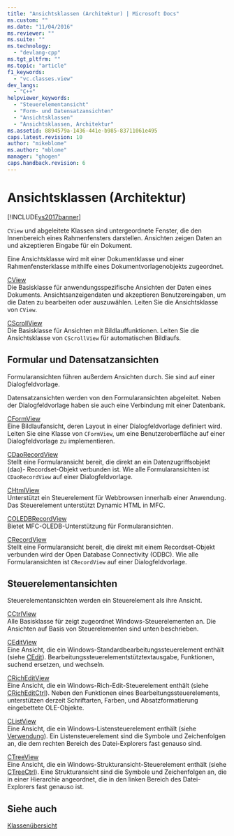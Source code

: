 ```yaml
---
title: "Ansichtsklassen (Architektur) | Microsoft Docs"
ms.custom: ""
ms.date: "11/04/2016"
ms.reviewer: ""
ms.suite: ""
ms.technology: 
  - "devlang-cpp"
ms.tgt_pltfrm: ""
ms.topic: "article"
f1_keywords: 
  - "vc.classes.view"
dev_langs: 
  - "C++"
helpviewer_keywords: 
  - "Steuerelementansicht"
  - "Form- und Datensatzansichten"
  - "Ansichtsklassen"
  - "Ansichtsklassen, Architektur"
ms.assetid: 8894579a-1436-441e-b985-83711061e495
caps.latest.revision: 10
author: "mikeblome"
ms.author: "mblome"
manager: "ghogen"
caps.handback.revision: 6
---
```

# Ansichtsklassen (Architektur)
[!INCLUDE[vs2017banner](../assembler/inline/includes/vs2017banner.md)]

`CView` und abgeleitete Klassen sind untergeordnete Fenster, die den Innenbereich eines Rahmenfensters darstellen.  Ansichten zeigen Daten an und akzeptieren Eingabe für ein Dokument.  
  
 Eine Ansichtsklasse wird mit einer Dokumentklasse und einer Rahmenfensterklasse mithilfe eines Dokumentvorlagenobjekts zugeordnet.  
  
 [CView](../mfc/reference/cview-class.md)  
 Die Basisklasse für anwendungsspezifische Ansichten der Daten eines Dokuments.  Ansichtsanzeigendaten und akzeptieren Benutzereingaben, um die Daten zu bearbeiten oder auszuwählen.  Leiten Sie die Ansichtsklasse von `CView`.  
  
 [CScrollView](../mfc/reference/cscrollview-class.md)  
 Die Basisklasse für Ansichten mit Bildlauffunktionen.  Leiten Sie die Ansichtsklasse von `CScrollView` für automatischen Bildlaufs.  
  
## Formular und Datensatzansichten  
 Formularansichten führen außerdem Ansichten durch.  Sie sind auf einer Dialogfeldvorlage.  
  
 Datensatzansichten werden von den Formularansichten abgeleitet.  Neben der Dialogfeldvorlage haben sie auch eine Verbindung mit einer Datenbank.  
  
 [CFormView](../mfc/reference/cformview-class.md)  
 Eine Bildlaufansicht, deren Layout in einer Dialogfeldvorlage definiert wird.  Leiten Sie eine Klasse von `CFormView`, um eine Benutzeroberfläche auf einer Dialogfeldvorlage zu implementieren.  
  
 [CDaoRecordView](../mfc/reference/cdaorecordview-class.md)  
 Stellt eine Formularansicht bereit, die direkt an ein Datenzugriffsobjekt \(dao\)\- Recordset\-Objekt verbunden ist.  Wie alle Formularansichten ist `CDaoRecordView` auf einer Dialogfeldvorlage.  
  
 [CHtmlView](../mfc/reference/chtmlview-class.md)  
 Unterstützt ein Steuerelement für Webbrowsen innerhalb einer Anwendung.  Das Steuerelement unterstützt Dynamic HTML in MFC.  
  
 [COLEDBRecordView](../mfc/reference/coledbrecordview-class.md)  
 Bietet MFC\-OLEDB\-Unterstützung für Formularansichten.  
  
 [CRecordView](../mfc/reference/crecordview-class.md)  
 Stellt eine Formularansicht bereit, die direkt mit einem Recordset\-Objekt verbunden wird der Open Database Connectivity \(ODBC\).  Wie alle Formularansichten ist `CRecordView` auf einer Dialogfeldvorlage.  
  
## Steuerelementansichten  
 Steuerelementansichten werden ein Steuerelement als ihre Ansicht.  
  
 [CCtrlView](../mfc/reference/cctrlview-class.md)  
 Alle Basisklasse für zeigt zugeordnet Windows\-Steuerelementen an.  Die Ansichten auf Basis von Steuerelementen sind unten beschrieben.  
  
 [CEditView](../mfc/reference/ceditview-class.md)  
 Eine Ansicht, die ein Windows\-Standardbearbeitungssteuerelement enthält \(siehe [CEdit](../mfc/reference/cedit-class.md)\).  Bearbeitungssteuerelementstütztextausgabe, Funktionen, suchend ersetzen, und wechseln.  
  
 [CRichEditView](../mfc/reference/cricheditview-class.md)  
 Eine Ansicht, die ein Windows\-Rich\-Edit\-Steuerelement enthält \(siehe [CRichEditCtrl](../mfc/reference/cricheditctrl-class.md)\).  Neben den Funktionen eines Bearbeitungssteuerelements, unterstützen derzeit Schriftarten, Farben, und Absatzformatierung eingebettete OLE\-Objekte.  
  
 [CListView](../mfc/reference/clistview-class.md)  
 Eine Ansicht, die ein Windows\-Listensteuerelement enthält \(siehe [Verwendung](../mfc/reference/clistctrl-class.md)\).  Ein Listensteuerelement sind die Symbole und Zeichenfolgen an, die dem rechten Bereich des Datei\-Explorers fast genauso sind.  
  
 [CTreeView](../mfc/reference/ctreeview-class.md)  
 Eine Ansicht, die ein Windows\-Strukturansicht\-Steuerelement enthält \(siehe [CTreeCtrl](../mfc/reference/ctreectrl-class.md)\).  Eine Strukturansicht sind die Symbole und Zeichenfolgen an, die in einer Hierarchie angeordnet, die in den linken Bereich des Datei\-Explorers fast genauso ist.  
  
## Siehe auch  
 [Klassenübersicht](../mfc/class-library-overview.md)